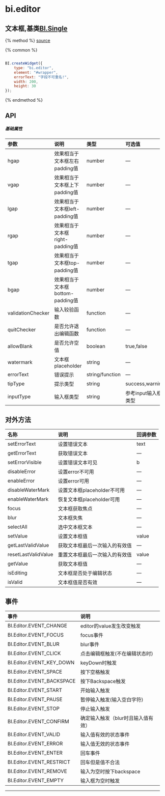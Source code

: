 # bi.editor

## 文本框,基类[BI.Single](/core/single.md)

{% method %}
[source](https://jsfiddle.net/fineui/4eLytgve/)

{% common %}
```javascript

BI.createWidget({
	type: "bi.editor",
	element: "#wrapper",
	errorText: "字段不可重名!",
	width: 200,
	height: 30
});


```

{% endmethod %}

## API
##### 基础属性
| 参数    | 说明           | 类型  | 可选值 | 默认值
| :------ |:-------------  | :-----| :----|:----
| hgap    | 效果相当于文本框左右padding值 |  number  |  —   |     4   |
| vgap    | 效果相当于文本框上下padding值 |  number  | — |      2  |
| lgap    | 效果相当于文本框left-padding值     |    number   |   —     |  0    |
| rgap    | 效果相当于文本框right-padding值     |    number  |   —    |  0    |
| tgap    |效果相当于文本框top-padding值     |    number   | — |  0    |
| bgap    |  效果相当于文本框bottom-padding值     |    number  | —  |  0    |
| validationChecker    | 输入较验函数      |function|  —  |    —  |
| quitChecker    | 是否允许退出编辑函数      |   function    | — |    —   |
| allowBlank    |  是否允许空值     |    boolean    | true,false |  false    |
| watermark    |   文本框placeholder    |   string   |  — |  " "    |
| errorText    |  错误提示     |  string/function     | —| " "|
| tipType| 提示类型 | string |success,warning | "warning"|
| inputType| 输入框类型| string| 参考input输入框类型 | "text"|



## 对外方法
| 名称     | 说明                           |  回调参数     
| :------ |:-------------                  | :-----   
| setErrorText | 设置错误文本 | text |
| getErrorText | 获取错误文本 | —|
| setErrorVisible | 设置错误文本可见|b  |
| disableError | 设置error不可用|— |
| enableError| 设置error可用| —|
| disableWaterMark | 设置文本框placeholder不可用| —|
| enableWaterMark | 恢复文本框placeholder可用| — |
| focus | 文本框获取焦点| — |
| blur | 文本框失焦|—|
| selectAll | 选中文本框文本| —|
| setValue | 设置文本框值|value|
| getLastValidValue | 获取文本框最后一次输入的有效值| —|
| resetLastValidValue| 重置文本框最后一次输入的有效值|value|
| getValue | 获取文本框值|—|
| isEditing | 文本框是否处于编辑状态|—|
| isValid | 文本框值是否有效|—|

## 事件
| 事件     | 说明                |
| :------ |:------------- |
|BI.Editor.EVENT_CHANGE | editor的value发生改变触发   |
|BI.Editor.EVENT_FOCUS |  focus事件          |
|BI.Editor.EVENT_BLUR |  blur事件   |
|BI.Editor.EVENT_CLICK |    点击编辑框触发(不在编辑状态时)     |
|BI.Editor.EVENT_KEY_DOWN |  keyDown时触发 |
|BI.Editor.EVENT_SPACE | 按下空格触发 |
|BI.Editor.EVENT_BACKSPACE | 按下Backspace触发 |
|BI.Editor.EVENT_START | 开始输入触发 |
|BI.Editor.EVENT_PAUSE | 暂停输入触发(输入空白字符) |
|BI.Editor.EVENT_STOP | 停止输入触发 |
|BI.Editor.EVENT_CONFIRM | 确定输入触发（blur时且输入值有效） |
|BI.Editor.EVENT_VALID | 输入值有效的状态事件 |
|BI.Editor.EVENT_ERROR | 输入值无效的状态事件 |
|BI.Editor.EVENT_ENTER | 回车事件 |
|BI.Editor.EVENT_RESTRICT | 回车但是值不合法 |
|BI.Editor.EVENT_REMOVE | 输入为空时按下backspace |
|BI.Editor.EVENT_EMPTY | 输入框为空时触发 |


---


